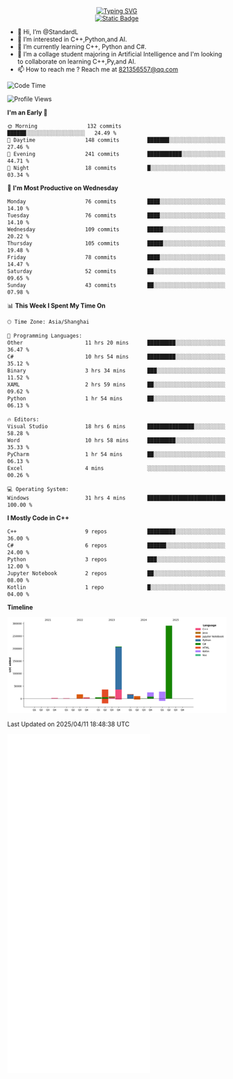 <!-- Dynamic typing 动态打字 -->
<div align="center">
  <div align="center">
  <a href="https://git.io/typing-svg"><img src="https://readme-typing-svg.demolab.com?font=Tilt+Neon&size=32&pause=1000&center=true&vCenter=true&random=false&width=435&lines=Hello+World!;%E4%BD%A0%E5%A5%BD%EF%BC%8C%E4%B8%96%E7%95%8C%EF%BC%81;%E3%83%8F%E3%83%AD%E3%83%BC%E3%80%81%E3%83%AF%E3%83%BC%E3%83%AB%E3%83%89!" alt="Typing SVG" /></a>
  </div>
</div>

<!-- Profile logo 徽标 -->
<div align="center">
  <a href="https://standardl.github.io">
    <img alt="Static Badge" src="https://img.shields.io/badge/Github.io-Blog-brightgreen?style=for-the-badge&logo=github&link=https%3A%2F%2Fstandardl.github.io">
  </a>
</div>

- 👋 Hi, I’m @StandardL
- 👀 I’m interested in C++,Python,and AI.
- 🌱 I’m currently learning C++, Python and C#.
- 💞️ I’m a collage student majoring in Artificial Intelligence and I'm looking to collaborate on learning C++,Py,and AI.
- 📫 How to reach me ? Reach me at 821356557@qq.com

<!-- Wakatime 数据统计 -->
<!--START_SECTION:waka-->
![Code Time](http://img.shields.io/badge/Code%20Time-217%20hrs%2053%20mins-blue)

![Profile Views](http://img.shields.io/badge/Profile%20Views-1-blue)

**I'm an Early 🐤** 

```text
🌞 Morning                132 commits         ██████░░░░░░░░░░░░░░░░░░░   24.49 % 
🌆 Daytime                148 commits         ███████░░░░░░░░░░░░░░░░░░   27.46 % 
🌃 Evening                241 commits         ███████████░░░░░░░░░░░░░░   44.71 % 
🌙 Night                  18 commits          █░░░░░░░░░░░░░░░░░░░░░░░░   03.34 % 
```
📅 **I'm Most Productive on Wednesday** 

```text
Monday                   76 commits          ████░░░░░░░░░░░░░░░░░░░░░   14.10 % 
Tuesday                  76 commits          ████░░░░░░░░░░░░░░░░░░░░░   14.10 % 
Wednesday                109 commits         █████░░░░░░░░░░░░░░░░░░░░   20.22 % 
Thursday                 105 commits         █████░░░░░░░░░░░░░░░░░░░░   19.48 % 
Friday                   78 commits          ████░░░░░░░░░░░░░░░░░░░░░   14.47 % 
Saturday                 52 commits          ██░░░░░░░░░░░░░░░░░░░░░░░   09.65 % 
Sunday                   43 commits          ██░░░░░░░░░░░░░░░░░░░░░░░   07.98 % 
```


📊 **This Week I Spent My Time On** 

```text
🕑︎ Time Zone: Asia/Shanghai

💬 Programming Languages: 
Other                    11 hrs 20 mins      █████████░░░░░░░░░░░░░░░░   36.47 % 
C#                       10 hrs 54 mins      █████████░░░░░░░░░░░░░░░░   35.12 % 
Binary                   3 hrs 34 mins       ███░░░░░░░░░░░░░░░░░░░░░░   11.52 % 
XAML                     2 hrs 59 mins       ██░░░░░░░░░░░░░░░░░░░░░░░   09.62 % 
Python                   1 hr 54 mins        ██░░░░░░░░░░░░░░░░░░░░░░░   06.13 % 

🔥 Editors: 
Visual Studio            18 hrs 6 mins       ███████████████░░░░░░░░░░   58.28 % 
Word                     10 hrs 58 mins      █████████░░░░░░░░░░░░░░░░   35.33 % 
PyCharm                  1 hr 54 mins        ██░░░░░░░░░░░░░░░░░░░░░░░   06.13 % 
Excel                    4 mins              ░░░░░░░░░░░░░░░░░░░░░░░░░   00.26 % 

💻 Operating System: 
Windows                  31 hrs 4 mins       █████████████████████████   100.00 % 
```

**I Mostly Code in C++** 

```text
C++                      9 repos             █████████░░░░░░░░░░░░░░░░   36.00 % 
C#                       6 repos             ██████░░░░░░░░░░░░░░░░░░░   24.00 % 
Python                   3 repos             ███░░░░░░░░░░░░░░░░░░░░░░   12.00 % 
Jupyter Notebook         2 repos             ██░░░░░░░░░░░░░░░░░░░░░░░   08.00 % 
Kotlin                   1 repo              █░░░░░░░░░░░░░░░░░░░░░░░░   04.00 % 
```



**Timeline**

![Lines of Code chart](https://raw.githubusercontent.com/StandardL/StandardL/main/assets/bar_graph.png)


 Last Updated on 2025/04/11 18:48:38 UTC
<!--END_SECTION:waka-->

<img align="center" src="/github-metrics.svg" alt="Metrics" width="65%" />

<!---
StandardL/StandardL is a ✨ special ✨ repository because its `README.md` (this file) appears on your GitHub profile.
You can click the Preview link to take a look at your changes.
--->
